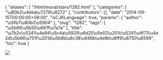 {
    "aliases": [
        "/html/moral/stars/1282.html"
    ],
    "categories": [
        "\u80b2\u4eba\u7279\u8272"
    ],
    "contributors": [],
    "date": "2014-09-15T00:00:00+08:00",
    "isCJKLanguage": true,
    "params": {
        "author": "\u5fb7\u80b2\u5904"
    },
    "slug": "1282",
    "tags": [
        "\u5b66\u5b50\u661f\u7a7a"
    ],
    "title": "\u7b2c\u5341\u4e94\u5c4a\u5929\u6d25\u5e02\u201c\u5341\u4f73\u4e2d\u5b66\u751f\u201d\u5b8b\u6c38\u946b\u4e8b\u8ff9\u6750\u6599",
    "toc": true
}

![](https://cdn.tfls.online/mirror/full/93e001a2b5e05813e31614535dab3778849848c0.png)
